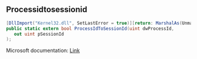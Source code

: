 ## Processidtosessionid

```csharp
[DllImport("Kernel32.dll", SetLastError = true)][return: MarshalAs(UnmanagedType.Bool)]
public static extern bool ProcessIdToSessionId(uint dwProcessId,
   out uint pSessionId
);
```

Microsoft documentation: [Link](https://docs.microsoft.com/en-us/windows/win32/api/processthreadsapi/nf-processthreadsapi-processidtosessionid)

